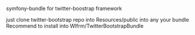 symfony-bundle for twitter-boostrap framework

just clone twitter-bootstrap repo into Resources/public into any your bundle
Recommend to install into Wlfrm/TwitterBootstrapBundle